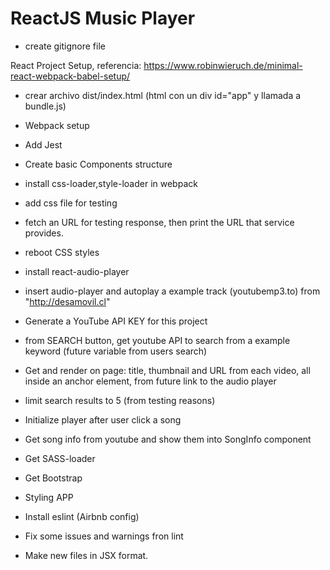 # ReactJS Music Player
- create gitignore file

React Project Setup, referencia: https://www.robinwieruch.de/minimal-react-webpack-babel-setup/
- crear archivo dist/index.html (html con un div id="app" y llamada a bundle.js)

- Webpack setup
- Add Jest
- Create basic Components structure
- install css-loader,style-loader in webpack
- add css file for testing
- fetch an URL for testing response, then print the URL that service provides.
- reboot CSS styles
- install react-audio-player
- insert audio-player and autoplay a example track (youtubemp3.to) from "http://desamovil.cl"
- Generate a YouTube API KEY for this project
- from SEARCH button, get youtube API to search from a example keyword (future variable from users search)
- Get and render on page: title, thumbnail and URL from each video, all inside an anchor element, from future link to the audio player
- limit search results to 5 (from testing reasons)
- Initialize player after user click a song
- Get song info from youtube and show them into SongInfo component
- Get SASS-loader
- Get Bootstrap
- Styling APP
- Install eslint (Airbnb config)
- Fix some issues and warnings fron lint
- Make new files in JSX format.

